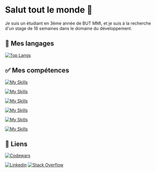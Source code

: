 # Salut tout le monde 👋

Je suis un étudiant en 3ème année de BUT MMI, et je suis à la recherche d'un stage de 16 semaines dans le domaine du développement. 

## 🚀 Mes langages
[![Top Langs](https://github-readme-stats.vercel.app/api/top-langs/?username=NicolasVero&layout=compact&hide=jupyter%20notebook+&langs_count=10&theme=github_dark)](https://github.com/NicolasVero?tab=repositories)

## ✅ Mes compétences

<!-- ### Développement Front-End / Back-End -->
[![My Skills](https://skillicons.dev/icons?i=html,css,sass,js,ts,php,java,cs,c)](#)

<!-- ### Base de données -->
[![My Skills](https://skillicons.dev/icons?i=mysql,mongodb,postgresql)](#)

<!-- ### Frameworks / Librairies / CMS -->
[![My Skills](https://skillicons.dev/icons?i=react,nodejs,nextjs,vite,wordpress,jquery,tailwind,bootstrap&perline=9)](#)

<!-- ### Design -->
[![My Skills](https://skillicons.dev/icons?i=ps,ai,ae,pr,au,figma,blender&perline=9)](#)

<!-- ### Moteur de jeu -->
[![My Skills](https://skillicons.dev/icons?i=unity&perline=9)](#)

<!-- ### Linux -->
[![My Skills](https://skillicons.dev/icons?i=linux,bash&perline=9)](#)


## 🔗 Liens 
[![Codewars](https://www.codewars.com/users/NicolasVero/badges/large)](https://www.codewars.com/users/NicolasVero/stats)

[![Linkedin](https://skillicons.dev/icons?i=linkedin)](https://www.linkedin.com/in/nicolas-vero/)
[![Stack Overflow](https://skillicons.dev/icons?i=stackoverflow)](https://stackoverflow.com/users/22874072/nicolas-vero)

<!--
**NicolasVero/NicolasVero** is a ✨ _special_ ✨ repository because its `README.md` (this file) appears on your GitHub profile.

Here are some ideas to get you started:

- 🔭 I’m currently working on ...
- 🌱 I’m currently learning ...
- 👯 I’m looking to collaborate on ...
- 🤔 I’m looking for help with ...
- 💬 Ask me about ...
- 📫 How to reach me: ...
- 😄 Pronouns: ...
- ⚡ Fun fact: ...
-->
